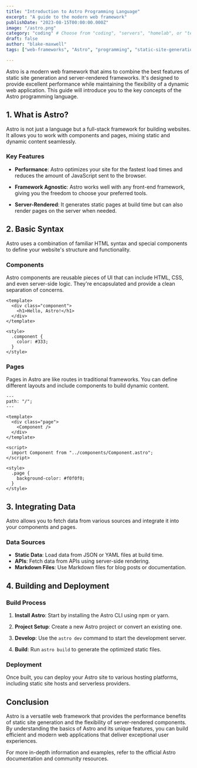 ```yaml
---
title: "Introduction to Astro Programming Language"
excerpt: "A guide to the modern web framework"
publishDate: "2023-08-15T00:00:00.000Z"
image: "/astro.png"
category: "coding" # Choose from "coding", "servers", "homelab", or "tech-news"
draft: false
author: "blake-maxwell"
tags: ["web-frameworks", "Astro", "programming", "static-site-generation"]

---
```



Astro is a modern web framework that aims to combine the best features of static site generation and server-rendered frameworks. It's designed to provide excellent performance while maintaining the flexibility of a dynamic web application. This guide will introduce you to the key concepts of the Astro programming language.

## 1. What is Astro?

Astro is not just a language but a full-stack framework for building websites. It allows you to work with components and pages, mixing static and dynamic content seamlessly.

### Key Features

- **Performance**: Astro optimizes your site for the fastest load times and reduces the amount of JavaScript sent to the browser.

- **Framework Agnostic**: Astro works well with any front-end framework, giving you the freedom to choose your preferred tools.

- **Server-Rendered**: It generates static pages at build time but can also render pages on the server when needed.

## 2. Basic Syntax

Astro uses a combination of familiar HTML syntax and special components to define your website's structure and functionality.

### Components

Astro components are reusable pieces of UI that can include HTML, CSS, and even server-side logic. They're encapsulated and provide a clean separation of concerns.

```astro
<template>
  <div class="component">
    <h1>Hello, Astro!</h1>
  </div>
</template>

<style>
  .component {
    color: #333;
  }
</style>
```

### Pages

Pages in Astro are like routes in traditional frameworks. You can define different layouts and include components to build dynamic content.

```astro
---
path: "/";
---

<template>
  <div class="page">
    <Component />
  </div>
</template>

<script>
  import Component from "../components/Component.astro";
</script>

<style>
  .page {
    background-color: #f0f0f0;
  }
</style>
```

## 3. Integrating Data

Astro allows you to fetch data from various sources and integrate it into your components and pages.

### Data Sources

- **Static Data**: Load data from JSON or YAML files at build time.
- **APIs**: Fetch data from APIs using server-side rendering.
- **Markdown Files**: Use Markdown files for blog posts or documentation.

## 4. Building and Deployment

### Build Process

1. **Install Astro**: Start by installing the Astro CLI using npm or yarn.

2. **Project Setup**: Create a new Astro project or convert an existing one.

3. **Develop**: Use the `astro dev` command to start the development server.

4. **Build**: Run `astro build` to generate the optimized static files.

### Deployment

Once built, you can deploy your Astro site to various hosting platforms, including static site hosts and serverless providers.

## Conclusion

Astro is a versatile web framework that provides the performance benefits of static site generation and the flexibility of server-rendered components. By understanding the basics of Astro and its unique features, you can build efficient and modern web applications that deliver exceptional user experiences.

For more in-depth information and examples, refer to the official Astro documentation and community resources.
<Adcomponent />